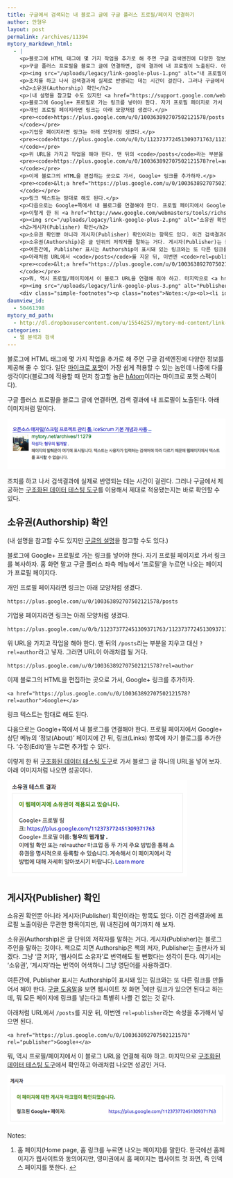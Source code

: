 ```yaml
---
title: 구글에서 검색되는 내 블로그 글에 구글 플러스 프로필/페이지 연결하기
author: 안형우
layout: post
permalink: /archives/11394
mytory_markdown_html:
  - |
    <p>블로그에 HTML 태그에 몇 가지 작업을 추가로 해 주면 구글 검색엔진에 다양한 정보를 제공해 줄 수 있다. 일단 <a href="http://ko.wikipedia.org/wiki/%EB%A7%88%EC%9D%B4%ED%81%AC%EB%A1%9C%ED%8F%AC%EB%A7%B7">마이크로 포맷</a>이 가장 쉽게 적용할 수 있는 놈인데 나중에 다룰 생각이다(블로그에 적용할 때 먼저 참고할 놈은 <a href="http://microformats.org/wiki/hatom">hAtom</a>이라는 마이크로 포맷 스펙이다).</p>
    <p>구글 플러스 프로필을 블로그 글에 연결하면, 검색 결과에 내 프로필이 노출된다. 아래 이미지처럼 말이다.</p>
    <p><img src="/uploads/legacy/link-google-plus-1.png" alt="내 프로필이 나오는 구글 검색 결과" /></p>
    <p>조치를 하고 나서 검색결과에 실제로 반영되는 데는 시간이 걸린다. 그러나 구글에서 제공하는 <a href="http://www.google.com/webmasters/tools/richsnippets">구조화된 데이터 테스팅 도구</a>를 이용해서 제대로 적용됐는지는 바로 확인할 수 있다.</p>
    <h2>소유권(Authorship) 확인</h2>
    <p>(내 설명을 참고할 수도 있지만 <a href="https://support.google.com/webmasters/answer/1408986?hl=ko">구글의 설명</a>을 참고할 수도 있다.)</p>
    <p>블로그에 Google+ 프로필로 가는 링크를 넣어야 한다. 자기 프로필 페이지로 가서 링크를 복사하자. 홈 화면 말고 구글 플러스 좌측 메뉴에서 &#8216;프로필&#8217;을 누르면 나오는 페이지가 프로필 페이지다. </p>
    <p>개인 프로필 페이지라면 링크는 아래 모양처럼 생겼다.</p>
    <pre><code>https://plus.google.com/u/0/100363892707502121578/posts
    </code></pre>
    <p>기업용 페이지라면 링크는 아래 모양처럼 생겼다.</p>
    <pre><code>https://plus.google.com/u/0/b/112373772451309371763/112373772451309371763/posts
    </code></pre>
    <p>위 URL을 가지고 작업을 해야 한다. 맨 뒤의 <code>/posts</code>라는 부분을 지우고 대신 <code>?rel=author</code>라고 넣자. 그러면 URL이 아래처럼 될 거다.</p>
    <pre><code>https://plus.google.com/u/0/100363892707502121578?rel=author
    </code></pre>
    <p>이제 블로그의 HTML을 편집하는 곳으로 가서, Google+ 링크를 추가하자.</p>
    <pre><code>&lt;a href="https://plus.google.com/u/0/100363892707502121578?rel=author"&gt;Google+&lt;/a&gt;
    </code></pre>
    <p>링크 텍스트는 맘대로 해도 된다.</p>
    <p>다음으로는 Google+쪽에서 내 블로그를 연결해야 한다. 프로필 페이지에서 Google+ 상단 메뉴의 &#8216;정보(About)&#8217; 페이지에 간 뒤, 링크(Links) 항목에 자기 블로그를 추가한다. &#8216;수정(Edit)&#8217;을 누르면 추가할 수 있다.</p>
    <p>이렇게 한 뒤 <a href="http://www.google.com/webmasters/tools/richsnippets">구조화된 데이터 테스팅 도구</a>로 가서 블로그 글 하나의 URL을 넣어 보자. 아래 이미지처럼 나오면 성공이다.</p>
    <p><img src="/uploads/legacy/link-google-plus-2.png" alt="소유권 확인 결과 메시지" /></p>
    <h2>게시자(Publisher) 확인</h2>
    <p>소유권 확인뿐 아니라 게시자(Publisher) 확인이라는 항목도 있다. 이건 검색결과에 프로필 노출이랑은 무관한 항목이지만, 뭐 내친김에 여기까지 해 보자.</p>
    <p>소유권(Authorship)은 글 단위의 저작자를 말하는 거다. 게시자(Publisher)는 블로그 주인을 말하는 것이다. 책으로 치면 Authorship은 책의 저자, Publisher는 출판사가 되겠다. 그냥 &#8216;글 저자&#8217;, &#8216;웹사이트 소유자&#8217;로 번역해도 될 뻔했다는 생각이 든다. 여기서는 &#8216;소유권&#8217;, &#8216;게시자&#8217;라는 번역이 어색하니 그냥 영단어를 사용하겠다.</p>
    <p>여튼간에, Publisher 표시는 Authorship이 표시돼 있는 링크와는 또 다른 링크를 만들어서 해야 한다. <a href="https://support.google.com/webmasters/answer/1708844?hl=ko">구글 도움말</a>을 보면 웹사이트 첫 화면 <a class="simple-footnote" title="홈 페이지(Home page, 홈 링크를 누르면 나오는 페이지)를 말한다. 한국에선 홈페이지가 웹사이트와 동의어지만, 영미권에서 홈 페이지는 웹사이트 첫 화면, 즉 인덱스 페이지를 뜻한다." id="return-note--1" href="#note--1"><sup>1</sup></a>에만 링크가 있으면 된다고 하는데, 뭐 모든 페이지에 링크를 넣는다고 특별히 나쁠 건 없는 것 같다. </p>
    <p>아래처럼 URL에서 <code>/posts</code>를 지운 뒤, 이번엔 <code>rel=publisher</code>라는 속성을 추가해서 넣으면 된다.</p>
    <pre><code>&lt;a href="https://plus.google.com/u/0/100363892707502121578" rel="publisher"&gt;Google+&lt;/a&gt;
    </code></pre>
    <p>뭐, 역시 프로필/페이지에서 이 블로그 URL을 연결해 줘야 하고. 마지막으로 <a href="http://www.google.com/webmasters/tools/richsnippets">구조화된 데이터 테스팅 도구</a>에서 확인하고 아래처럼 나오면 성공인 거다.</p>
    <p><img src="/uploads/legacy/link-google-plus-3.png" alt="Publisher 확인 결과 메시지" /></p>
    <div class="simple-footnotes"><p class="notes">Notes:</p><ol><li id="note--1">홈 페이지(Home page, 홈 링크를 누르면 나오는 페이지)를 말한다. 한국에선 홈페이지가 웹사이트와 동의어지만, 영미권에서 홈 페이지는 웹사이트 첫 화면, 즉 인덱스 페이지를 뜻한다. <a href="#return-note--1">&#8617;</a></li></ol></div>
daumview_id:
  - 50461398
mytory_md_path:
  - http://dl.dropboxusercontent.com/u/15546257/mytory-md-content/link-google-plus.md
categories:
  - 웹 분석과 검색
---
```

블로그에 HTML 태그에 몇 가지 작업을 추가로 해 주면 구글 검색엔진에 다양한 정보를 제공해 줄 수 있다. 일단 [마이크로 포맷][1]이 가장 쉽게 적용할 수 있는 놈인데 나중에 다룰 생각이다(블로그에 적용할 때 먼저 참고할 놈은 [hAtom][2]이라는 마이크로 포맷 스펙이다).

구글 플러스 프로필을 블로그 글에 연결하면, 검색 결과에 내 프로필이 노출된다. 아래 이미지처럼 말이다.

![내 프로필이 나오는 구글 검색 결과][3]

조치를 하고 나서 검색결과에 실제로 반영되는 데는 시간이 걸린다. 그러나 구글에서 제공하는 [구조화된 데이터 테스팅 도구][4]를 이용해서 제대로 적용됐는지는 바로 확인할 수 있다.

## 소유권(Authorship) 확인

(내 설명을 참고할 수도 있지만 [구글의 설명][5]을 참고할 수도 있다.)

블로그에 Google+ 프로필로 가는 링크를 넣어야 한다. 자기 프로필 페이지로 가서 링크를 복사하자. 홈 화면 말고 구글 플러스 좌측 메뉴에서 &#8216;프로필&#8217;을 누르면 나오는 페이지가 프로필 페이지다.

개인 프로필 페이지라면 링크는 아래 모양처럼 생겼다.

    https://plus.google.com/u/0/100363892707502121578/posts
    

기업용 페이지라면 링크는 아래 모양처럼 생겼다.

    https://plus.google.com/u/0/b/112373772451309371763/112373772451309371763/posts
    

위 URL을 가지고 작업을 해야 한다. 맨 뒤의 `/posts`라는 부분을 지우고 대신 `?rel=author`라고 넣자. 그러면 URL이 아래처럼 될 거다.

    https://plus.google.com/u/0/100363892707502121578?rel=author
    

이제 블로그의 HTML을 편집하는 곳으로 가서, Google+ 링크를 추가하자.

    <a href="https://plus.google.com/u/0/100363892707502121578?rel=author">Google+</a>
    

링크 텍스트는 맘대로 해도 된다.

다음으로는 Google+쪽에서 내 블로그를 연결해야 한다. 프로필 페이지에서 Google+ 상단 메뉴의 &#8216;정보(About)&#8217; 페이지에 간 뒤, 링크(Links) 항목에 자기 블로그를 추가한다. &#8216;수정(Edit)&#8217;을 누르면 추가할 수 있다.

이렇게 한 뒤 [구조화된 데이터 테스팅 도구][4]로 가서 블로그 글 하나의 URL을 넣어 보자. 아래 이미지처럼 나오면 성공이다.

![소유권 확인 결과 메시지][6]

## 게시자(Publisher) 확인

소유권 확인뿐 아니라 게시자(Publisher) 확인이라는 항목도 있다. 이건 검색결과에 프로필 노출이랑은 무관한 항목이지만, 뭐 내친김에 여기까지 해 보자.

소유권(Authorship)은 글 단위의 저작자를 말하는 거다. 게시자(Publisher)는 블로그 주인을 말하는 것이다. 책으로 치면 Authorship은 책의 저자, Publisher는 출판사가 되겠다. 그냥 &#8216;글 저자&#8217;, &#8216;웹사이트 소유자&#8217;로 번역해도 될 뻔했다는 생각이 든다. 여기서는 &#8216;소유권&#8217;, &#8216;게시자&#8217;라는 번역이 어색하니 그냥 영단어를 사용하겠다.

여튼간에, Publisher 표시는 Authorship이 표시돼 있는 링크와는 또 다른 링크를 만들어서 해야 한다. [구글 도움말][7]을 보면 웹사이트 첫 화면 <a class="simple-footnote" title="홈 페이지(Home page, 홈 링크를 누르면 나오는 페이지)를 말한다. 한국에선 홈페이지가 웹사이트와 동의어지만, 영미권에서 홈 페이지는 웹사이트 첫 화면, 즉 인덱스 페이지를 뜻한다." id="return-note-11394-1" href="#note-11394-1"><sup>1</sup></a>에만 링크가 있으면 된다고 하는데, 뭐 모든 페이지에 링크를 넣는다고 특별히 나쁠 건 없는 것 같다.

아래처럼 URL에서 `/posts`를 지운 뒤, 이번엔 `rel=publisher`라는 속성을 추가해서 넣으면 된다.

    <a href="https://plus.google.com/u/0/100363892707502121578" rel="publisher">Google+</a>
    

뭐, 역시 프로필/페이지에서 이 블로그 URL을 연결해 줘야 하고. 마지막으로 [구조화된 데이터 테스팅 도구][4]에서 확인하고 아래처럼 나오면 성공인 거다.

![Publisher 확인 결과 메시지][8]

<div class="simple-footnotes">
  <p class="notes">
    Notes:
  </p>
  
  <ol>
    <li id="note-11394-1">
      홈 페이지(Home page, 홈 링크를 누르면 나오는 페이지)를 말한다. 한국에선 홈페이지가 웹사이트와 동의어지만, 영미권에서 홈 페이지는 웹사이트 첫 화면, 즉 인덱스 페이지를 뜻한다. <a href="#return-note-11394-1">&#8617;</a>
    </li>
  </ol>
</div>

 [1]: http://ko.wikipedia.org/wiki/%EB%A7%88%EC%9D%B4%ED%81%AC%EB%A1%9C%ED%8F%AC%EB%A7%B7
 [2]: http://microformats.org/wiki/hatom
 [3]: /uploads/legacy/link-google-plus-1.png
 [4]: http://www.google.com/webmasters/tools/richsnippets
 [5]: https://support.google.com/webmasters/answer/1408986?hl=ko
 [6]: /uploads/legacy/link-google-plus-2.png
 [7]: https://support.google.com/webmasters/answer/1708844?hl=ko
 [8]: /uploads/legacy/link-google-plus-3.png
